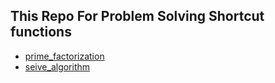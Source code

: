 ## This Repo For Problem Solving Shortcut functions
- [prime_factorization](https://github.com/Mohamed8Zanaty/problem_solving_functions/blob/main/prime_factorization.cpp)
- [seive_algorithm](https://github.com/Mohamed8Zanaty/problem_solving_functions/blob/main/seive_algorithm.cpp)

